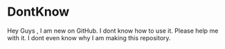 # DontKnow
Hey Guys , I am new on GitHub. I dont know how to use it. Please help me with it. I dont even know why I am making this repository.
